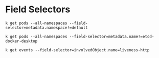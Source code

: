 # Field Selectors

```
k get pods --all-namespaces --field-selector=metadata.namespace!=default
```

```
k get pods --all-namespaces --field-selector=metadata.name!=etcd-docker-desktop
```

```
k get events --field-selector=involvedObject.name=liveness-http
```

